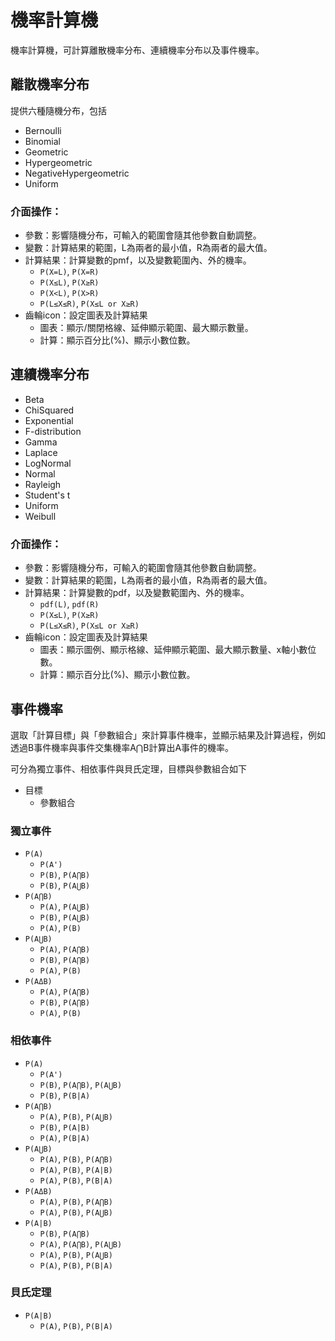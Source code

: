 # 機率計算機

機率計算機，可計算離散機率分布、連續機率分布以及事件機率。

## 離散機率分布

提供六種隨機分布，包括
- Bernoulli
- Binomial
- Geometric
- Hypergeometric
- NegativeHypergeometric
- Uniform

### 介面操作：

- 參數：影響隨機分布，可輸入的範圍會隨其他參數自動調整。
- 變數：計算結果的範圍，L為兩者的最小值，R為兩者的最大值。
- 計算結果：計算變數的pmf，以及變數範圍內、外的機率。
  - `P(X=L)`, `P(X=R)`
  - `P(X≤L)`, `P(X≥R)`
  - `P(X<L)`, `P(X>R)`
  - `P(L≤X≤R)`, `P(X≤L or X≥R)`
- 齒輪icon：設定圖表及計算結果
  - 圖表：顯示/關閉格線、延伸顯示範圍、最大顯示數量。
  - 計算：顯示百分比(%)、顯示小數位數。

## 連續機率分布
- Beta
- ChiSquared
- Exponential
- F-distribution
- Gamma
- Laplace
- LogNormal
- Normal
- Rayleigh
- Student's t
- Uniform
- Weibull

### 介面操作：

- 參數：影響隨機分布，可輸入的範圍會隨其他參數自動調整。
- 變數：計算結果的範圍，L為兩者的最小值，R為兩者的最大值。
- 計算結果：計算變數的pdf，以及變數範圍內、外的機率。
  - `pdf(L)`, `pdf(R)`
  - `P(X≤L)`, `P(X≥R)`
  - `P(L≤X≤R)`, `P(X≤L or X≥R)`
- 齒輪icon：設定圖表及計算結果
  - 圖表：顯示圖例、顯示格線、延伸顯示範圍、最大顯示數量、x軸小數位數。
  - 計算：顯示百分比(%)、顯示小數位數。

## 事件機率

選取「計算目標」與「參數組合」來計算事件機率，並顯示結果及計算過程，例如透過B事件機率與事件交集機率A⋂B計算出A事件的機率。

可分為獨立事件、相依事件與貝氏定理，目標與參數組合如下

- 目標
  - 參數組合

### 獨立事件
- `P(A)`
  - `P(A')`
  - `P(B)`, `P(A⋂B)`
  - `P(B)`, `P(A⋃B)`
- `P(A⋂B)`
  - `P(A)`, `P(A⋃B)`
  - `P(B)`, `P(A⋃B)`
  - `P(A)`, `P(B)`
- `P(A⋃B)`
  - `P(A)`, `P(A⋂B)`
  - `P(B)`, `P(A⋂B)`
  - `P(A)`, `P(B)`
- `P(AΔB)`
  - `P(A)`, `P(A⋂B)`
  - `P(B)`, `P(A⋂B)`
  - `P(A)`, `P(B)`

### 相依事件
- `P(A)`
  - `P(A')`
  - `P(B)`, `P(A⋂B)`, `P(A⋃B)`
  - `P(B)`, `P(B|A)`
- `P(A⋂B)`
  - `P(A)`, `P(B)`, `P(A⋃B)`
  - `P(B)`, `P(A|B)`
  - `P(A)`, `P(B|A)`
- `P(A⋃B)`
  - `P(A)`, `P(B)`, `P(A⋂B)`
  - `P(A)`, `P(B)`, `P(A|B)`
  - `P(A)`, `P(B)`, `P(B|A)`
- `P(AΔB)`
  - `P(A)`, `P(B)`, `P(A⋂B)`
  - `P(A)`, `P(B)`, `P(A⋃B)`
- `P(A|B)`
  - `P(B)`, `P(A⋂B)`
  - `P(A)`, `P(A⋂B)`, `P(A⋃B)`
  - `P(A)`, `P(B)`, `P(A⋃B)`
  - `P(A)`, `P(B)`, `P(B|A)`

### 貝氏定理
- `P(A|B)`
  - `P(A)`, `P(B)`, `P(B|A)`
